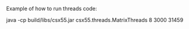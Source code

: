 Example of how to run threads code: 

java -cp build/libs/csx55.jar csx55.threads.MatrixThreads 8 3000 31459